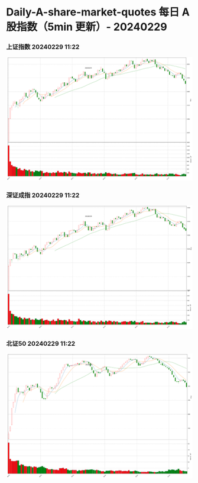 
# Daily-A-share-market-quotes 每日 A 股指数（5min 更新）- 20240229

### 上证指数 20240229 11:22
![](./fig/2024/2/20240229-sh000001.png)

### 深证成指 20240229 11:22
![](./fig/2024/2/20240229-sz399001.png)

### 北证50 20240229 11:22
![](./fig/2024/2/20240229-bj899050.png)
